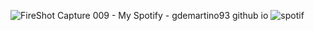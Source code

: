 ![FireShot Capture 009 - My Spotify - gdemartino93 github io](https://user-images.githubusercontent.com/113302882/207481220-bd4c30c8-a5ca-4594-a1ca-7ee8c041fed0.png)
![spotif](https://user-images.githubusercontent.com/113302882/207481308-60301afd-1537-4abb-8524-a8ec4f20606c.jpg)
